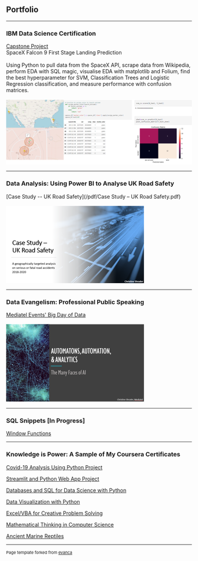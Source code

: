 ## Portfolio

---

### IBM Data Science Certification

[Capstone Project](https://github.com/tex-cds/DataScienceCapstone/)
<br>
SpaceX Falcon 9 First Stage Landing Prediction
<br><br>
Using Python to pull data from the SpaceX API, scrape data from Wikipedia, perform EDA with SQL magic, visualise EDA with matplotlib and Folium, find the best hyperparameter for SVM, Classification Trees and Logistic Regression classification, and measure performance with confusion matrices. 
<br><br>
<img src="images/ds_capstone_thumbnail.png?raw=true"/>

---

### Data Analysis: Using Power BI to Analyse UK Road Safety

[Case Study -- UK Road Safety](/pdf/Case Study – UK Road Safety.pdf)
<br><br>
<img src="images/RS_thumbnail.png?raw=true"/>

---

### Data Evangelism: Professional Public Speaking

[Mediatel Events' Big Day of Data](/pdf/BDoD.pdf)
<br><br>
<img src="images/BDoD_thumbnail.png?raw=true"/>

---

### SQL Snippets \[In Progress\]

[Window Functions](https://github.com/tex-cds/tex-cds/blob/main/SQL_WindowFunctions)

---

### Knowledge is Power: A Sample of My Coursera Certificates

[Covid-19 Analysis Using Python Project](/pdf/Coursera_CovidAnalysis.pdf)

[Streamlit and Python Web App Project](/pdf/Coursera_Streamlit.pdf)

[Databases and SQL for Data Science with Python](/pdf/Coursera_DBforDSPy.pdf)

[Data Visualization with Python](/pdf/Coursera_DataVizPy.pdf)

[Excel/VBA for Creative Problem Solving](/pdf/Coursera_ExcelVBA.pdf)

[Mathematical Thinking in Computer Science](/pdf/Coursera_MathThinkingCompSci.pdf)

[Ancient Marine Reptiles](/pdf/Coursera_AncientMarineReptiles.pdf)



---
<p style="font-size:11px">Page template forked from <a href="https://github.com/evanca/quick-portfolio">evanca</a></p>
<!-- Remove above link if you don't want to attibute -->
